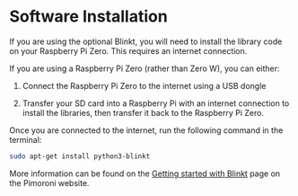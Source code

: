 # Software Installation

If you are using the optional Blinkt, you will need to install the library code on your Raspberry Pi Zero. This requires an internet connection.

If you are using a Raspberry Pi Zero (rather than Zero W), you can either:

1. Connect the Raspberry Pi Zero to the internet using a USB dongle

1. Transfer your SD card into a Raspberry Pi with an internet connection to install the libraries, then transfer it back to the Raspberry Pi Zero.

Once you are connected to the internet, run the following command in the terminal:

```bash
sudo apt-get install python3-blinkt
```
More information can be found on the [Getting started with Blinkt](https://learn.pimoroni.com/tutorial/sandyj/getting-started-with-blinkt) page on the Pimoroni website.
